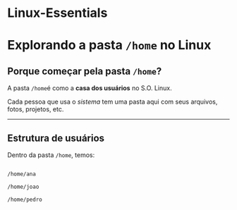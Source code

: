 # Linux-Essentials

# Explorando a pasta `/home` no Linux

## Porque começar pela pasta `/home`?

A pasta `/home`é como a **casa dos usuários** no S.O. Linux.

Cada pessoa que usa o *sistema* tem uma pasta aqui com
seus arquivos, fotos, projetos, etc.

---

## Estrutura de usuários

Dentro da pasta `/home`, temos:

```bash

/home/ana

/home/joao

/home/pedro
